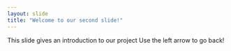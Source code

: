 ```yaml
---
layout: slide
title: "Welcome to our second slide!"
---
```

This slide gives an introduction to our project
Use the left arrow to go back!
